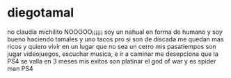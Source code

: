 # diegotamal
no claudia michilito NOOOOO¡¡¡¡¡¡
soy un nahual en forma de humano y soy bueno haciendo tamales y uno tacos pro si son de discada me quedan mas ricos y quiero vivir en un lugar que no sea un cerro mis pasatiempos son jugar videojuegos, escuchar musica, e ir a caminar me desepciona que la PS4 se valla en 3 meses mis exitos son platinar el god of war y es spider man PS4   
